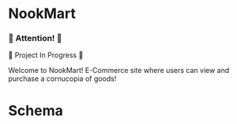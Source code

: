 # NookMart

<div>
<h3> 🚨 Attention! 🚨 </h3>
  <p>🚧 Project In Progress 🚧</p>
</div>

Welcome to NookMart! 
E-Commerce site where users can view and purchase a cornucopia of goods!

# Schema
<href width="560" height="315" src='https://dbdiagram.io/embed/64f0b55802bd1c4a5ec1ceed'>

